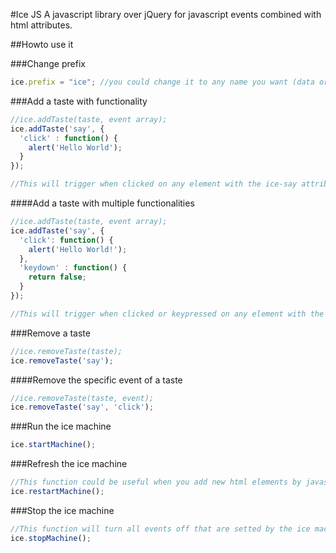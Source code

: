 #Ice JS
A javascript library over jQuery for javascript events combined with html attributes.

##Howto use it

###Change prefix
```js
ice.prefix = "ice"; //you could change it to any name you want (data or ice preffered.)
```

###Add a taste with functionality
```js
//ice.addTaste(taste, event array);
ice.addTaste('say', {
  'click' : function() {
    alert('Hello World');
  }
});

//This will trigger when clicked on any element with the ice-say attribute.
```

####Add a taste with multiple functionalities
```js
//ice.addTaste(taste, event array);
ice.addTaste('say', {
  'click': function() {
    alert('Hello World!');
  },
  'keydown' : function() {
    return false;
  }
});

//This will trigger when clicked or keypressed on any element with the ice-say attribute.
```

###Remove a taste
```js
//ice.removeTaste(taste);
ice.removeTaste('say');
```

####Remove the specific event of a taste
```js
//ice.removeTaste(taste, event);
ice.removeTaste('say', 'click');
```

###Run the ice machine
```js
ice.startMachine();
```

###Refresh the ice machine
```js
//This function could be useful when you add new html elements by javascript.
ice.restartMachine();
```

###Stop the ice machine
```js
//This function will turn all events off that are setted by the ice machine
ice.stopMachine();
```

